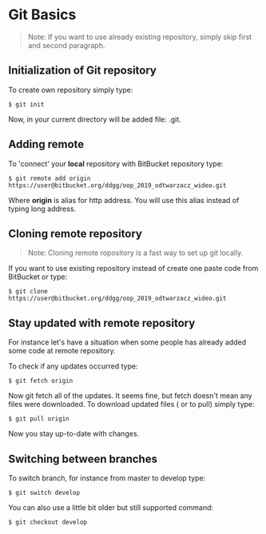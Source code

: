 # Git Basics
> Note: If you want to use already existing repository, simply skip first and second paragraph. 

## Initialization of Git repository

To create own repository simply type:
```
$ git init
```
Now, in your current directory will be added file: .git.

## Adding remote

To 'connect' your **local** repository with BitBucket repository type:
```
$ git remote add origin https://user@bitbucket.org/ddgg/oop_2019_odtwarzacz_wideo.git
```
Where **origin** is alias for http address. You will use this alias instead of typing long address. 

## Cloning remote repository
>Note: Cloning remote ropository is a fast way to set up git locally.  

If you want to use existing repository instead of create one paste code from BitBucket or type:
```
$ git clone https://user@bitbucket.org/ddgg/oop_2019_odtwarzacz_wideo.git
```

## Stay updated with remote repository

For instance let's have a situation when some people has already added some code at remote repository. 

To check if any updates occurred type:
```
$ git fetch origin
```
Now git fetch all of the updates. It seems fine, but fetch doesn't mean any files were downloaded. To download updated files ( or to pull) simply type:
```
$ git pull origin
```
Now you stay up-to-date with changes.

## Switching between branches

To switch branch, for instance from master to develop type:
```
$ git switch develop
```
You can also use a little bit older but still supported command:
```
$ git checkout develop
```